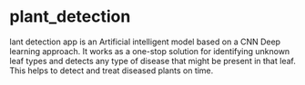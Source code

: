 # plant_detection
lant detection app  is an Artificial intelligent model based on a CNN Deep learning approach. It works as a one-stop solution for identifying unknown leaf types and detects any type of disease that might be present in that leaf. This helps to detect and treat diseased plants on time. 
